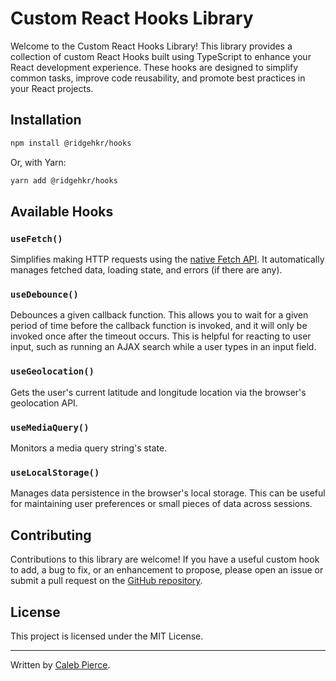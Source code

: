 # Custom React Hooks Library

Welcome to the Custom React Hooks Library! This library provides a collection of custom React Hooks built using TypeScript to enhance your React development experience. These hooks are designed to simplify common tasks, improve code reusability, and promote best practices in your React projects.

## Installation

```sh
npm install @ridgehkr/hooks
```

Or, with Yarn:

```sh
yarn add @ridgehkr/hooks
```

## Available Hooks

### `useFetch()`

Simplifies making HTTP requests using the [native Fetch API](https://developer.mozilla.org/en-US/docs/Web/API/Fetch_API). It automatically manages fetched data, loading state, and errors (if there are any).

### `useDebounce()`

Debounces a given callback function. This allows you to wait for a given period of time before the callback function is invoked, and it will only be invoked once after the timeout occurs. This is helpful for reacting to user input, such as running an AJAX search while a user types in an input field.

### `useGeolocation()`

Gets the user's current latitude and longitude location via the browser's geolocation API.

### `useMediaQuery()`

Monitors a media query string's state.

### `useLocalStorage()`

Manages data persistence in the browser's local storage. This can be useful for maintaining user preferences or small pieces of data across sessions.

## Contributing

Contributions to this library are welcome! If you have a useful custom hook to add, a bug to fix, or an enhancement to propose, please open an issue or submit a pull request on the [GitHub repository](https://github.com/ridgehkr/hooks).

## License

This project is licensed under the MIT License.

---

Written by [Caleb Pierce](https://calebpierce.dev).
